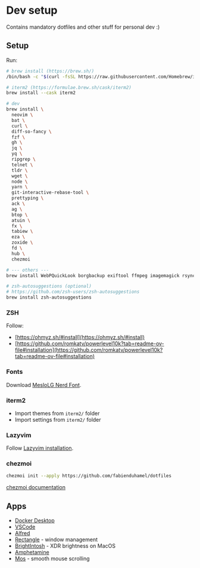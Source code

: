 # Dev setup

Contains mandatory dotfiles and other stuff for personal dev :)

## Setup

Run:

```sh
# brew install (https://brew.sh/)
/bin/bash -c "$(curl -fsSL https://raw.githubusercontent.com/Homebrew/install/HEAD/install.sh)"

# iterm2 (https://formulae.brew.sh/cask/iterm2)
brew install --cask iterm2

# dev
brew install \
  neovim \
  bat \
  curl \
  diff-so-fancy \
  fzf \
  gh \
  jq \
  yq \
  ripgrep \
  telnet \
  tldr \
  wget \
  node \
  yarn \
  git-interactive-rebase-tool \
  prettyping \
  ack \
  ag \
  btop \
  atuin \
  fx \
  tabiew \
  eza \
  zoxide \
  fd \
  hub \
  chezmoi

# --- others ---
brew install WebPQuickLook borgbackup exiftool ffmpeg imagemagick rsync

# zsh-autosuggestions (optional)
# https://github.com/zsh-users/zsh-autosuggestions
brew install zsh-autosuggestions
```

### ZSH

Follow:

- [https://ohmyz.sh/#install](https://ohmyz.sh/#install)
- [https://github.com/romkatv/powerlevel10k?tab=readme-ov-file#installation](https://github.com/romkatv/powerlevel10k?tab=readme-ov-file#installation)

### Fonts

Download [MesloLG Nerd Font](https://www.nerdfonts.com/font-downloads).

### iterm2

- Import themes from `iterm2/` folder
- Import settings from `iterm2/` folder

### Lazyvim

Follow [Lazyvim installation](https://www.lazyvim.org/installation).

### chezmoi

```sh
chezmoi init --apply https://github.com/fabienduhamel/dotfiles
```

[chezmoi documentation](https://www.chezmoi.io/user-guide/command-overview/)

## Apps

- [Docker Desktop](https://www.docker.com/products/docker-desktop/)
- [VSCode](https://code.visualstudio.com/)
- [Alfred](https://www.alfredapp.com/)
- [Rectangle](https://rectangleapp.com/) - window management
- [BrightIntosh](https://www.brightintosh.de/) - XDR brightness on MacOS
- [Amphetamine](https://apps.apple.com/fr/app/amphetamine/id937984704?mt=12)
- [Mos](https://mos.caldis.me/) - smooth mouse scrolling
